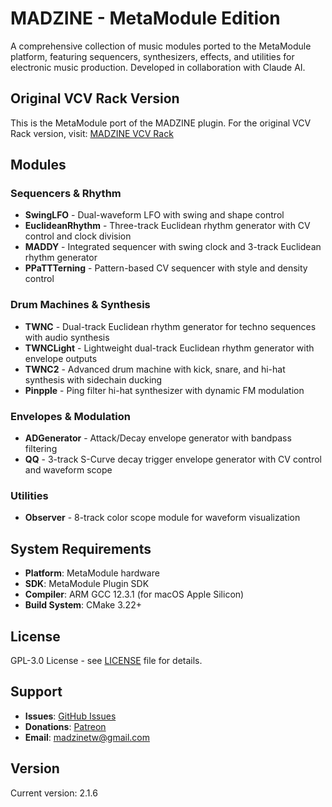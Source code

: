 # MADZINE - MetaModule Edition

A comprehensive collection of music modules ported to the MetaModule platform, featuring sequencers, synthesizers, effects, and utilities for electronic music production. Developed in collaboration with Claude AI.

## Original VCV Rack Version

This is the MetaModule port of the MADZINE plugin. For the original VCV Rack version, visit: [MADZINE VCV Rack](https://github.com/mmmmmmmadman/MADZINE)

## Modules

### Sequencers & Rhythm
- **SwingLFO** - Dual-waveform LFO with swing and shape control
- **EuclideanRhythm** - Three-track Euclidean rhythm generator with CV control and clock division
- **MADDY** - Integrated sequencer with swing clock and 3-track Euclidean rhythm generator
- **PPaTTTerning** - Pattern-based CV sequencer with style and density control

### Drum Machines & Synthesis
- **TWNC** - Dual-track Euclidean rhythm generator for techno sequences with audio synthesis
- **TWNCLight** - Lightweight dual-track Euclidean rhythm generator with envelope outputs
- **TWNC2** - Advanced drum machine with kick, snare, and hi-hat synthesis with sidechain ducking
- **Pinpple** - Ping filter hi-hat synthesizer with dynamic FM modulation

### Envelopes & Modulation
- **ADGenerator** - Attack/Decay envelope generator with bandpass filtering
- **QQ** - 3-track S-Curve decay trigger envelope generator with CV control and waveform scope

### Utilities
- **Observer** - 8-track color scope module for waveform visualization

## System Requirements

- **Platform**: MetaModule hardware
- **SDK**: MetaModule Plugin SDK
- **Compiler**: ARM GCC 12.3.1 (for macOS Apple Silicon)
- **Build System**: CMake 3.22+

## License

GPL-3.0 License - see [LICENSE](LICENSE) file for details.

## Support

- **Issues**: [GitHub Issues](https://github.com/mmmmmmmadman/MADZINE-MetaModule-repository/issues)
- **Donations**: [Patreon](https://www.patreon.com/c/madzinetw)
- **Email**: madzinetw@gmail.com

## Version

Current version: 2.1.6
